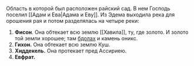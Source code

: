 Область в которой был расположен райский сад. В нем Господь поселил [[Адам и Ева|Адама и Еву]].
Из Эдема выходила река для орошения рая и потом разделялась на четыре реки:
1. **Фисон**. Она обтекает всю землю [[Хавила]], ту, где золото. И золото той земли хорошее; там [бдолах](https://ru.wikipedia.org/wiki/Бдолах) и камень оникс.
2. **Гихон.** Она обтекает всю землю Куш.
3. **Хиддекель.** Она протекает пред Ассириею.
4. **Евфрат.**
